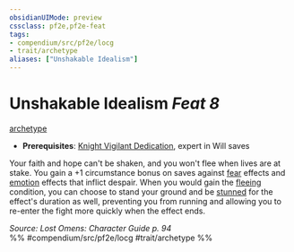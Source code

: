 ```yaml
---
obsidianUIMode: preview
cssclass: pf2e,pf2e-feat
tags:
- compendium/src/pf2e/locg
- trait/archetype
aliases: ["Unshakable Idealism"]
---
```

# Unshakable Idealism  *Feat 8*  
[archetype](../../Rules/traits/archetype.md)  

- **Prerequisites**: [Knight Vigilant Dedication](knight-vigilant-dedication-locg.md), expert in Will saves

Your faith and hope can't be shaken, and you won't flee when lives are at stake. You gain a +1 circumstance bonus on saves against [fear](../../Rules/traits/fear.md) effects and [emotion](../../Rules/traits/emotion.md) effects that inflict despair. When you would gain the [fleeing](../../Rules/conditions.md#Fleeing) condition, you can choose to stand your ground and be [stunned](../../Rules/conditions.md#Stunned) for the effect's duration as well, preventing you from running and allowing you to re-enter the fight more quickly when the effect ends.

*Source: Lost Omens: Character Guide p. 94*  
%% #compendium/src/pf2e/locg #trait/archetype %%